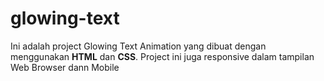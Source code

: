 # glowing-text

<p>Ini adalah project Glowing Text Animation yang dibuat dengan menggunakan <strong>HTML</strong> dan <strong>CSS</strong>. Project ini juga responsive dalam tampilan Web Browser dann Mobile</p>
